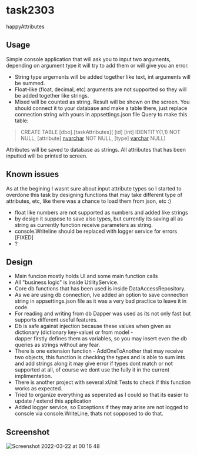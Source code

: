 # task2303
happyAttributes

## Usage

Simple console application that will ask you to input two arguments, 
depending on argument type it will try to add them or will give you an error.
- String type argements will be added together like text, int arguments will be summed. 
- Float-like (float, decimal, etc) arguments are not supported so they will be added together like strings.
- Mixed will be counted as string.
Result will be shown on the screen.
You should connect it to your database and make a table there, just replace connection string with yours in appsettings.json file
Query to make this table:

>CREATE TABLE [dbo].[taskAttributes](
> [id] [int] IDENTITY(1,1) NOT NULL,
> [attribute] [nvarchar](max) NOT NULL,
> [type] [varchar](100) NULL)

Attributes will be saved to database as strings. 
All attributes that has been inputted will be printed to screen.

## Known issues

As at the begining I wasnt sure about input attribute types so I started to overdone this task by designing functions that 
may take different type of attributes, etc, like there was a chance to load them from json, etc :)
- float like numbers are not supported as numbers and added like strings
- by design it suppose to save also types, but currently its saving all as string as currently function receive parameters as string.
- console.Writeline should be replaced with logger service for errors [FIXED]
- ?

## Design

- Main funcion mostly holds UI and some main function calls
- All "business logic" is inside UtilityService.
- Core db functions that has been used is inside DataAccessRepository.
- As we are using db connection, Ive added an option to save connection string in appsettings.json file
 as it was a very bad practice to leave it in code.
- For reading and writing from db Dapper was used as its not only fast but supports different useful features.
- Db is safe against injection because these values when given as dictionary (dictionary key-value) or from model -  
dapper firstly defines them as variables, so you may insert even the db queries as strings without any fear.
- There is one extension function - AddOneToAnother that may receive two objects, this function is checking the types 
and is able to sum ints and add strings along it may give error if types dont match or not supported at all, 
of course we dont use the fully it in the current implimentation. 
- There is another project with several xUnit Tests to check if this function works as expected.
- Tried to organize everything as seperated as I could so that its easier to update / extend this application 
- Added logger service, so Exceptions if they may arise are not logged to console via console.WriteLine, 
thats not sopposed to do that.

## Screenshot

![Screenshot 2022-03-22 at 00 16 48](https://user-images.githubusercontent.com/7956231/159386784-54066aa8-a812-43c2-ad72-8b19d34a60bd.png)



